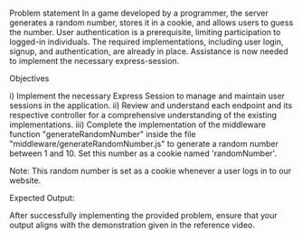 Problem statement
In a game developed by a programmer, the server generates a random number, stores it in a cookie, and allows users to guess the number. User authentication is a prerequisite, limiting participation to logged-in individuals. The required implementations, including user login, signup, and authentication, are already in place. Assistance is now needed to implement the necessary express-session.

Objectives

i) Implement the necessary Express Session to manage and maintain user sessions in the application.
ii) Review and understand each endpoint and its respective controller for a comprehensive understanding of the existing implementations.
iii) Complete the implementation of the middleware function "generateRandomNumber" inside the file "middleware/generateRandomNumber.js" to generate a random number between 1 and 10. Set this number as a cookie named 'randomNumber'.

Note:
This random number is set as a cookie whenever a user logs in to our website.

Expected Output:

After successfully implementing the provided problem, ensure that your output aligns with the demonstration given in the reference video.
